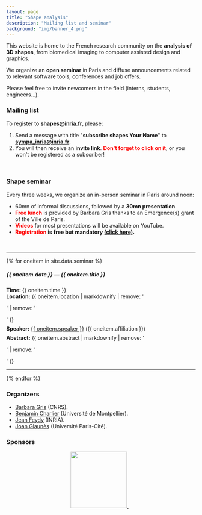 ```yaml
---
layout: page
title: "Shape analysis"
description: "Mailing list and seminar"
background: "img/banner_4.png"
---
```



This website is home to the French research community on the **analysis of 3D shapes**, from biomedical imaging to computer assisted design and graphics.

We organize an **open seminar** in Paris and diffuse announcements related to relevant software tools, conferences and job offers.

Please feel free to invite newcomers in the field (interns, students, engineers...).

### Mailing list


To register to **shapes@inria.fr**, please:

1. Send a message with title "**subscribe shapes Your Name**" to **[sympa_inria@inria.fr](mailto:sympa_inria@inria.fr)**.
2. You will then receive an **invite link**. <span style="color:red">**Don't forget to click on it**</span>, or you won't be registered as a subscriber!

<br/>

### Shape seminar

Every three weeks, we organize an in-person seminar in Paris around noon:

  - 60mn of informal discussions, followed by a **30mn presentation**.
  - <span style="color:red">**Free lunch**</span> is provided by Barbara Gris thanks to an Emergence(s) grant of the Ville de Paris.
  - <span style="color:red">**Videos**</span> for most presentations will be available on YouTube.
  - <span style="color:red">**Registration**</span> **is free but mandatory [(click here)](https://forms.gle/vCJExSJDWaQiDitY7).**

<br/>

<hr>
{% for oneitem in site.data.seminar %}
   <h5>{{ oneitem.date }} &#8212; {{ oneitem.title }}</h5>
  <p>
  <b>Time: </b> {{ oneitem.time }} <br/>
  <b>Location:</b> {{ oneitem.location | markdownify | remove: '<p>' | remove: '</p>' }}
  <div style="margin-bottom:0.5em;"></div> 
  <b>Speaker:</b> <a href="{{ oneitem.url }}">{{ oneitem.speaker }}</a>  ({{ oneitem.affiliation }}) 
  <div style="margin-bottom:0.5em;"></div> 
  <b>Abstract:</b> {{ oneitem.abstract | markdownify | remove: '<p>' | remove: '</p>'  }}
  </p>
  <hr>
{% endfor %}

<br/>

### Organizers

- [Barbara Gris](http://gris.perso.math.cnrs.fr/) (CNRS).
- [Benjamin Charlier](https://imag.umontpellier.fr/~charlier/index.php?page=index) (Université de Montpellier).
- [Jean Feydy](https://www.jeanfeydy.com/) (INRIA).
- [Joan Glaunès](https://helios2.mi.parisdescartes.fr/~glaunes/) (Université Paris-Cité).


### Sponsors

<p align="center">

<a href="https://www.sciencesmaths-paris.fr/">
<img width="150" src="../img/logo-fsmp.png"/>
</a>&nbsp;&nbsp;

</p>
